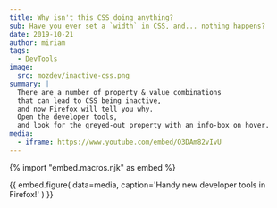 ```yaml
---
title: Why isn't this CSS doing anything?
sub: Have you ever set a `width` in CSS, and... nothing happens?
date: 2019-10-21
author: miriam
tags:
  - DevTools
image:
  src: mozdev/inactive-css.png
summary: |
  There are a number of property & value combinations
  that can lead to CSS being inactive,
  and now Firefox will tell you why.
  Open the developer tools,
  and look for the greyed-out property with an info-box on hover.
media:
  - iframe: https://www.youtube.com/embed/O3DAm82vIvU
---
```


{% import "embed.macros.njk" as embed %}

{{ embed.figure(
  data=media,
  caption='Handy new developer tools in Firefox!'
) }}
